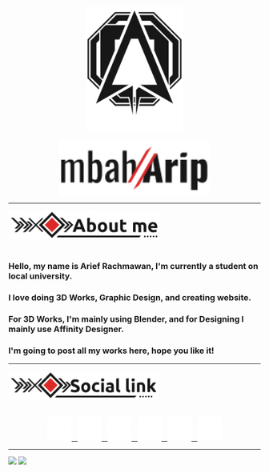 <p align="center" style="display:flex; flex-direction:column; justify-content:center; align-items:center;">
    <img src="Images\mbaharip.svg" alt="mbahArip Logo" height="250px"><br>
    <img src="Images\text.svg" alt="mbahArip Logo" width="300px">
</p>  

<p>
   <hr>
</p>

<p>
    <img src ="Images\about.svg" alt="About me" width="300px">
    <br><br>
</p>

### Hello, my name is **Arief Rachmawan**, I'm currently a student on local university.  
### I love doing 3D Works, Graphic Design, and creating website.  
### For 3D Works, I'm mainly using Blender, and for Designing I mainly use Affinity Designer.  
### I'm going to post all my works here, hope you like it! 

<p>
    <hr>
</p>

<p>
    <img src ="Images\social.svg" alt="About me" width="300px">
    <br><br>
    <!-- <div style="display:flex; justify-content:center; gap: 2rem;padding: 1rem; font-size: 24px">
        <a href="https://www.facebook.com/mbahArip07/" style="display: flex; align-items:center; gap: 0.5rem; font-size: 24px; font-weight: bold;">
            <img src="Images\social\social_fb.png" height="32px">Facebook
        </a>
        ||
        <a href="https://www.facebook.com/mbahArip07/" style="display: flex; align-items:center; gap: 0.5rem; font-size: 24px; font-weight: bold;">
            <img src="Images\social\social_twit.png" height="32px">Twitter
        </a>
        ||
        <a href="https://www.facebook.com/mbahArip07/" style="display: flex; align-items:center; gap: 0.5rem; font-size: 24px; font-weight: bold;">
            <img src="Images\social\social_insta.png" height="32px">Instagram
        </a>
        ||
        <a href="https://www.facebook.com/mbahArip07/" style="display: flex; align-items:center; gap: 0.5rem; font-size: 24px; font-weight: bold;">
            <img src="Images\social\social_discord.png" height="32px">Discord
        </a>
        ||
        <a href="https://www.facebook.com/mbahArip07/" style="display: flex; align-items:center; gap: 0.5rem; font-size: 24px; font-weight: bold;">
            <img src="Images\social\social_web.png" height="32px">Website
        </a>
        ||
        <a href="https://www.facebook.com/mbahArip07/" style="display: flex; align-items:center; gap: 0.5rem; font-size: 24px; font-weight: bold;">
            <img src="Images\social\social_mail.png" height="32px">E-mail
        </a>
    </div> -->
    <p align="center">
        <a href="https://www.facebook.com/mbahArip07/" >
            <img src="Images\social\social_fb.png" height="48px">&nbsp;&nbsp;
        </a>
        <a href="https://twitter.com/mbahArip_/" >
            <img src="Images\social\social_twit.png" height="48px">&nbsp;&nbsp;
        </a>
        <a href="https://www.instagram.com/mbaharip_//" >
            <img src="Images\social\social_insta.png" height="48px">&nbsp;&nbsp;
        </a>
        <a href="https://discord.com/users/652155604172931102/" >
            <img src="Images\social\social_discord.png" height="48px">&nbsp;&nbsp;
        </a>
        <a href="https://www.mbaharip.me/" >
            <img src="Images\social\social_web.png" height="48px">&nbsp;&nbsp;
        </a>
        <a href="mailto:support@mbaharip.me" >
            <img src="Images\social\social_mail.png" height="48px">
        </a>
    </p>
</p>

<p>
    <hr>
</p>

<p align="top">
    <img src="https://github-readme-stats.vercel.app/api?username=mbaharip&theme=dracula&layout=compact&show_icons=true" style="width:45%; max-height: 15rem; object-fit: contain">
    <img src="https://github-readme-stats.vercel.app/api/top-langs/?username=mbaharip&theme=dracula&layout=compact" style="width:45%; max-height: 15rem; object-fit: contain">
</p>